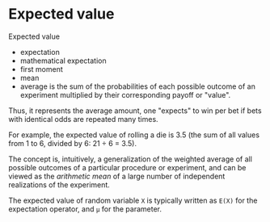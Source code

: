 # Expected value

Expected value
- expectation
- mathematical expectation
- first moment
- mean
- average
is the sum of the probabilities of each possible outcome of an experiment multiplied by their corresponding payoff or "value".

Thus, it represents the average amount, one "expects" to win per bet if bets with identical odds are repeated many times.

For example, the expected value of rolling a die is 3.5 (the sum of all values from 1 to 6, divided by 6: 21 ÷ 6 = 3.5).

The concept is, intuitively, a generalization of the weighted average of all possible outcomes of a particular procedure or experiment, and can be viewed as the *arithmetic mean* of a large number of independent realizations of the experiment.

The expected value of random variable `X` is typically written as `E(X)` for the expectation operator, and `μ` for the parameter.
